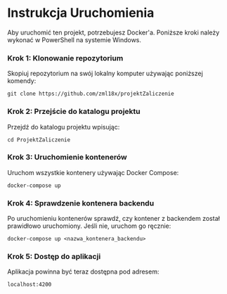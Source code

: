 # Instrukcja Uruchomienia
Aby uruchomić ten projekt, potrzebujesz Docker'a. Poniższe kroki należy wykonać w PowerShell na systemie Windows.

### Krok 1: Klonowanie repozytorium
Skopiuj repozytorium na swój lokalny komputer używając poniższej komendy:
```
git clone https://github.com/zml18x/projektZaliczenie
```

### Krok 2: Przejście do katalogu projektu
Przejdź do katalogu projektu wpisując:
```
cd ProjektZaliczenie
```

### Krok 3: Uruchomienie kontenerów
Uruchom wszystkie kontenery używając Docker Compose:
```
docker-compose up
```

### Krok 4: Sprawdzenie kontenera backendu
Po uruchomieniu kontenerów sprawdź, czy kontener z backendem został prawidłowo uruchomiony. Jeśli nie, uruchom go ręcznie:
```
docker-compose up <nazwa_kontenera_backendu>
```

### Krok 5: Dostęp do aplikacji
Aplikacja powinna być teraz dostępna pod adresem:
```
localhost:4200
```
